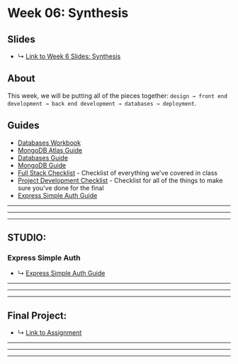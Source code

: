 # Week 06: Synthesis

## Slides
* ↳ [Link to Week 6 Slides: Synthesis](#)


## About

This week, we will be putting all of the pieces together: `design → front end development → back end development → databases → deployment`.

## Guides
* [Databases Workbook](https://github.com/muji786/spring2024-dynamic-web-development/databases-workbook)
* [MongoDB Atlas Guide](../guides/database-services-guide.md)
* [Databases Guide](../guides/databases-guide.md)
* [MongoDB Guide](../guides/mongodb-guide.md)
* [Full Stack Checklist](../guides/full-stack-checklist.md) - Checklist of everything we've covered in class
* [Project Development Checklist](../guides/project-development-checklist.md) - Checklist for all of the things to make sure you've done for the final
* [Express Simple Auth Guide](../guides/express-basic-auth-guide.md)

***
***
***

## STUDIO: 

### Express Simple Auth

* ↳ [Express Simple Auth Guide](../guides/express-basic-auth-guide.md)

***
***
***

## Final Project: 

* ↳ [Link to Assignment](../assignments/06_final-project.md)

***
***
***


<!-- 

### Lecture
* Sessions/Cookies, Authentication, Logins, HTTPS 
* External APIs and network requests
* Putting it all together

### Studio
### Assignment
* Assignment 5
* Deploy to Glitch
* Note: Make sure you do not commit your API Keys to GitHub!!!

# Week 06: Synthesis 2

### Lecture
* Putting it all together

### Studio
### Assignment
* Final project!
* Documentation your project. Include
   * Title
   * Brief written description
   * Visual Documentation: deployment, images, video, etc.
   * References: links to related projects, code samples, etc.
   * Source code (please cite your sources in the code comments)


 -->
